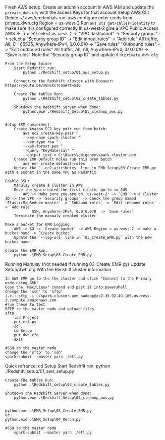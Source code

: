 Fresh AWS setup:
    Create an addmin account in AWS IAM and update the `private_dwh.cfg` with the access Keys for that account
        Setup AWS CLI
            Delete ~/.aws/credentials
            run: aws configure
                enter creds from private_dwh.cfg
                    Region = us-west-2
            Run `aws sts get-caller-identity` to make sure it is configured correctly
        In us-west-2 give a VPC Public Access
            AWS -> Top left select `us-west-2` -> "VPC dashboard" -> "Security groups" -> select a "Security group ID" -> "Edit inbout rules" -> "Add rule"
                All traffic, All, 0 - 65535, Anywhere-IPv4, 0.0.0.0/0 
                -> "Save rules"
            "Outbound rules" -> "Edit outbound rules"
                All traffic, All, All, Anywhere-IPv4, 0.0.0.0/0 
                -> "Save rules"
            Note the "Security group ID" and update it in `private_dwh.cfg`

    From the Setup folder
        Start Redshfit run:
            python ./Redshift_setup/01_aws_setup.py

        Connect to the Redshift cluster with Dbeaver: https://youtu.be/s8HckCTC6aA?t=536

        Create The tables Run:
            python .\Redshift_setup\02_create_tables.py

        Shutdown the Redshift Server when done:
            python.exe .\Redshift_Setup\05_cleanup_aws.py


    Setup ERM envierment
        Create Amazon EC2 key pair run from batch:
            aws ec2 create-key-pair ^
            --key-name spark-cluster ^
            --key-type rsa ^
            --key-format pem ^
            --query "KeyMaterial" ^
            --output text > C:\Users\abigoney\spark-cluster.pem
        Create EMR Default Roles run this brom batch
            aws emr create-default-roles
        Update the `--ec2-attributes` line in EMR_Setup\03_Create_EMR.py With a subnet in the same VPC as Redshfit

    Enable SSH:
        Manulay create a cluster in AWS 
        Once the you created the first cluster go to in AWS
            AWS -> Make sure you are on 'us-west-2' -> `EMR` -> a Cluster ID -> the VPC -> `Security groups` -> Check the group named `ElasticMapReduce-master` -> `Inbound rules` -> `Edit inbound rules` -> `Add rule`
                SSH, Anywhere-IPv4, 0.0.0.0/0  -> `Save rules`
        Terminate the manualy created cluster

    Make a bucket for EMR Logging
        AWS -> S3 -> `Create bucket` -> AWS Region = us-west-2 -> make a bucket name -> `Create bucket`
        Update the `--log-uri` line in `03_Create_EMR.py` with the new bucket name

    Create the EMR Run:
        python .\EMR_Setup\03_Create_EMR.py

Running Manulay (Not needed if running 03_Create_EMR.py)
    Update Setup/dwh.cfg With the Redshift cluster information

    In AWS EMR go to the the cluster and click "Connect to the Primary node using SSH"
    Copy the 'Mac/Linux' comand and past it into powershell
    Change the 'ssh' to 'sftp'
    i.e.: sftp -i ~/spark-cluster.pem hadoop@ec2-35-92-49-166.us-west-2.compute.amazonaws.com
    #run these to test
    SFTP to the master node and upload files
    sftp 
        lcd Project
        put etl.py
        cd ..
        cd Setup
        put dwh.cfg
        exit

    #SSH to the master node
    change the 'sftp' to 'ssh'
    spark-submit --master yarn ./etl.py




Quick refrance:
    cd Setup
    Start Redshfit run:
        python ./Redshift_setup/01_aws_setup.py

    Create The tables Run:
        python .\Redshift_setup\02_create_tables.py

    Shutdown the Redshift Server when done:
        python.exe .\Redshift_Setup\05_cleanup_aws.py


    python.exe .\EMR_Setup\03_Create_EMR.py
    or
    python.exe .\EMR_Setup\04_Rerun.py

    #SSH to the master node
        spark-submit --master yarn ./etl.py